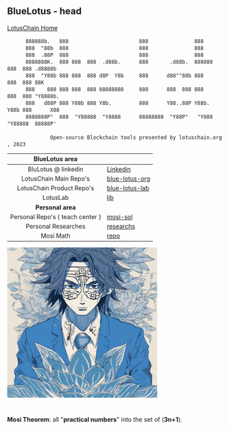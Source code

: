 ## BlueLotus - head
[LotusChain Home](https://lotuschain.org)

          888888b.   888                       888               888                      
          888  "88b  888                       888               888                      
          888  .88P  888                       888               888                      
          8888888K.  888 888  888  .d88b.      888       .d88b.  888888 888  888 .d8888b  
          888  "Y88b 888 888  888 d8P  Y8b     888      d88""88b 888    888  888 88K      
          888    888 888 888  888 88888888     888      888  888 888    888  888 "Y8888b. 
          888   d88P 888 Y88b 888 Y8b.         888      Y88..88P Y88b.  Y88b 888      X88 
          8888888P"  888  "Y88888  "Y8888      88888888  "Y88P"   "Y888  "Y88888  88888P' 

                  Open-source Blockchain tools presented by lotuschain.org , 2023
                  
| BlueLotus area ||
|:---:|---|
| BluLotus @ linkedin | [Linkedin](https://www.linkedin.com/company/bluelotus-corp) |
| LotusChain Main Repo's | [blue-lotus-org](https://github.com/blue-lotus-org) |
| LotusChain Product Repo's | [blue-lotus-lab](https://github.com/blue-lotus-lab) |
| LotusLab | [lib](https://github.com/blue-lotus-lab/LibExtentions) |
| **Personal area** ||
| Personal Repo's { teach center } | [mosi-sol](https://github.com/mosi-sol/mosi-sol/blob/main/MY-README.md) |
| Personal Researches | [researchs](https://github.com/mosi-arch/research) |
| Mosi Math | [repo](https://github.com/mosi-sol/Mosi-Math) |

<!--![logo](https://github.com/mosi-sol/mosi-sol/blob/main/satoshi-blue-lotus-2.png)-->
<img src="https://github.com/mosi-sol/mosi-sol/blob/main/satoshi-blue-lotus-2.png" width="350" heigth="350" />

<!-- https://www.buymeacoffee.com/mosisol -->

#

**Mosi Theorem**: all "**practical numbers**" into the set of (**3n+1**).

